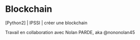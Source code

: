 # Blockchain
[Python2] | IPSSI | créer une blockchain 

Travail en collaboration avec Nolan PARDE, aka @nononolan45
